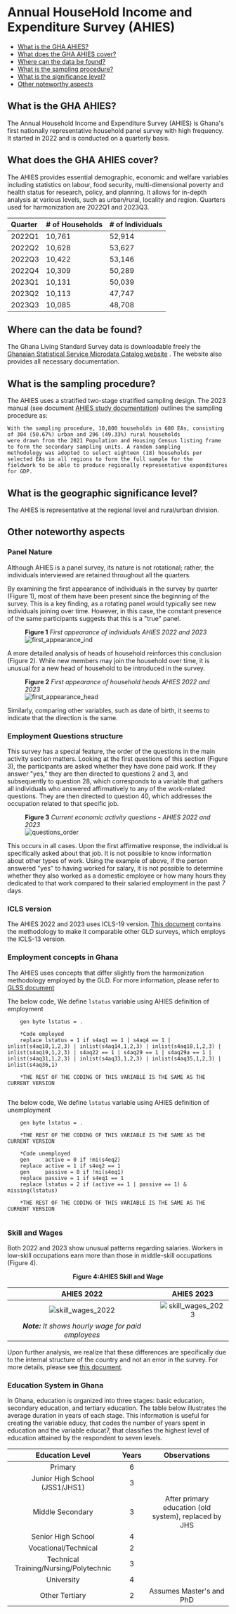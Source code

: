 # Annual HouseHold Income and Expenditure Survey (AHIES)

- [What is the GHA AHIES?](#what-is-the-gha-ahies)
- [What does the GHA AHIES cover?](#what-does-the-gha-ahies-cover)
- [Where can the data be found?](#where-can-the-data-be-found)
- [What is the sampling procedure?](#what-is-the-sampling-procedure)
- [What is the significance level?](#what-is-the-geographic-significance-level)
- [Other noteworthy aspects](#other-noteworthy-aspects)

## What is the GHA AHIES?

The Annual Household Income and Expenditure Survey (AHIES) is Ghana's first nationally representative household panel survey with high frequency. It started in 2022 and is conducted on a quarterly basis.


## What does the GHA AHIES cover?

The AHIES provides essential demographic, economic and welfare variables including statistics
on labour, food security, multi-dimensional poverty and health status for research, policy, and planning. It allows for in-depth analysis at various levels, such as urban/rural, locality and region. Quarters used for harmonization are 2022Q1 and 2023Q3.

| Quarter	| # of Households	| # of Individuals	|
| :-------	| :--------		| :--------	 	|
| 2022Q1	| 10,761		| 52,914	|
| 2022Q2	| 10,628		| 53,627		|
| 2022Q3	| 10,422		| 53,146		|
| 2022Q4	| 10,309		| 50,289		|
| 2023Q1	| 10,131		| 50,039		|
| 2023Q2	| 10,113		| 47,747		|
| 2023Q3	| 10,085		| 48,708		|


## Where can the data be found?


The Ghana Living Standard Survey  data is downloadable freely the [Ghanaian Statistical Service Microdata Catalog website](https://microdata.statsghana.gov.gh/index.php/catalog/?page=1&sk=ahies&ps=15) . The website also provides all necessary documentation.

## What is the sampling procedure?

The AHIES uses a stratified two-stage stratified sampling design. The 2023 manual (see document [AHIES study documentation](utilities/AHIES2022_Documentationq1q2q3_20230504.pdf)) outlines the sampling procedure as:
```
With the sampling procedure, 10,800 households in 600 EAs, consisting of 304 (50.67%) urban and 296 (49.33%) rural households
were drawn from the 2021 Population and Housing Census listing frame to form the secondary sampling units. A random sampling
methodology was adopted to select eighteen (18) households per selected EAs in all regions to form the full sample for the
fieldwork to be able to produce regionally representative expenditures for GDP.

```

## What is the geographic significance level?

The AHIES is representative at the regional level and rural/urban division.

## Other noteworthy aspects

### Panel Nature
Although AHIES is a panel survey, its nature is not rotational; rather, the individuals interviewed are retained throughout all the quarters.

By examining the first appearance of individuals in the survey by quarter (Figure 1),  most of them have been present since the beginning of the survey. This is a key finding, as a rotating panel would typically see new individuals joining over time. However, in this case, the constant presence of the same participants suggests that this is a "true" panel.

<figure>

<figcaption><b>Figure 1</b><i> First appearance of individuals AHIES 2022 and 2023</i></figcaption>

<img src="utilities/first_appearance_ind.PNG" alt="first_appearance_ind"/>

</figure>

A more detailed analysis of heads of household reinforces this conclusion (Figure 2). While new members may join the household over time, it is unusual for a new head of household to be introduced in the survey.

<figure>

<figcaption><b>Figure 2</b><i> First appearance of household heads AHIES 2022 and 2023</i></figcaption>

<img src="utilities/first_appearance_head.PNG" alt="first_appearance_head"/>

</figure>

Similarly, comparing other variables, such as date of birth, it seems to indicate that the direction is the same.

### Employment Questions structure
This survey has a special feature, the order of the questions in the main activity section matters. Looking at the first questions of this section (Figure 3), the participants are asked whether they have done paid work. If they answer "yes," they are then directed to questions 2 and 3, and subsequently to question 28, which corresponds to a variable that gathers all individuals who answered affirmatively to any of the work-related questions. They are then directed to question 40, which addresses the occupation related to that specific job.


<figure>

<figcaption><b>Figure 3</b><i> Current economic activity questions - AHIES 2022 and 2023 </i></figcaption>

<img src="utilities/questions_order.PNG" alt="questions_order"/>

</figure>


This occurs in all cases. Upon the first affirmative response, the individual is specifically asked about that job. It is not possible to know information about other types of work. Using the example of above, if the person answered "yes" to having worked for salary, it is not possible to determine whether they also worked as a domestic employee or how many hours they dedicated to that work compared to their salaried employment in the past 7 days.

### ICLS version
The AHIES 2022 and 2023 uses ICLS-19 version. [This document](Conversion%20from%20ICLS-19%20to%20ICLS-13%20version.md) contains the methodology to make it comparable other GLD surveys, which employs the ICLS-13 version.

### Employment concepts in Ghana

The AHIES uses concepts that differ slightly from the harmonization methodology employed by the GLD. For more information, please refer to [GLSS document](../GLSS/Employment%20concepts%20in%20the%20GLSS.md)

The below code, We define ```lstatus``` variable using AHIES definition of employment

```
	gen byte lstatus = .
	
	*Code employed
	replace lstatus = 1 if s4aq1 == 1 | s4aq4 == 1 | inlist(s4aq10,1,2,3) | inlist(s4aq14,1,2,3) | inlist(s4aq18,1,2,3) | inlist(s4aq19,1,2,3) | s4aq22 == 1 | s4aq29 == 1 | s4aq29a == 1 | inlist(s4aq31,1,2,3) | inlist(s4aq33,1,2,3) | inlist(s4aq35,1,2,3) | inlist(s4aq36,1)

	*THE REST OF THE CODING OF THIS VARIABLE IS THE SAME AS THE CURRENT VERSION
	
```

The below code, We define ```lstatus``` variable using AHIES definition of unemployment
```
	gen byte lstatus = .
	
	*THE REST OF THE CODING OF THIS VARIABLE IS THE SAME AS THE CURRENT VERSION
	
	*Code unemployed
	gen     active = 0 if !mi(s4eq2)
	replace active = 1 if s4eq2 == 1
	gen     passive = 0 if !mi(s4eq1)
	replace passive = 1 if s4eq1 == 1
	replace lstatus = 2 if (active == 1 | passive == 1) & missing(lstatus)

	*THE REST OF THE CODING OF THIS VARIABLE IS THE SAME AS THE CURRENT VERSION
	
```

### Skill and Wages

Both 2022 and 2023 show unusual patterns regarding salaries. Workers in low-skill occupations earn more than those in middle-skill occupations (Figure 4).

<div align="center"><strong>Figure 4:AHIES Skill and Wage</strong></div>

| AHIES 2022          |  AHIES 2023 |
|:-------------------------:|:-------------------------:|
|![skill_wages_2022](utilities/skill_wage_2022.PNG)  |  ![skill_wages_2023]( utilities/skill_wage_2023.PNG)|
|***Note:*** *It shows hourly wage for paid employees*||

Upon further analysis, we realize that these differences are specifically due to the internal structure of the country and not an error in the survey. For more details, please see [this document](Relationship%20between%20Skill%20and%20Wages.md).

### Education System in Ghana

In Ghana, education is organized into three stages: basic education, secondary education, and tertiary education. The table below illustrates the average duration in years of each stage. This information is useful for creating the variable educy, that codes the number of years spent in education and the variable educat7, that classifies the highest level of education attained by the respondent to seven levels.

| Education Level                                     | Years   | Observations                                   |
|:---------------------------------------------------:|:-------:|:----------------------------------------------:|
| Primary                                            | 6       |                                                |
| Junior High School (JSS1/JHS1)                      | 3       |                                                |
| Middle Secondary                                    | 3       | After primary education (old system), replaced by JHS |
| Senior High School                                  | 4       |                                                |
| Vocational/Technical                                | 2       |                                                |
| Technical Training/Nursing/Polytechnic              | 3       |                                                |
| University                                          | 4       |                                                |
| Other Tertiary                                      | 2       | Assumes Master's and PhD                       |


